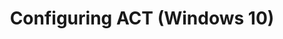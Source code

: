 ---
title: Configuring ACT (Windows 10)
description: This section provides information about setting up the Application Compatibility Toolkit (ACT) in your organization.
redirect_url: https://technet.microsoft.com/itpro/windows/deploy/manage-windows-upgrades-with-upgrade-analytics
---